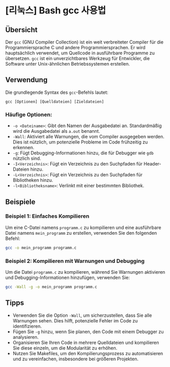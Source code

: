 # [리눅스] Bash gcc 사용법

## Übersicht
Der `gcc` (GNU Compiler Collection) ist ein weit verbreiteter Compiler für die Programmiersprache C und andere Programmiersprachen. Er wird hauptsächlich verwendet, um Quellcode in ausführbare Programme zu übersetzen. `gcc` ist ein unverzichtbares Werkzeug für Entwickler, die Software unter Unix-ähnlichen Betriebssystemen erstellen.

## Verwendung
Die grundlegende Syntax des `gcc`-Befehls lautet:

```
gcc [Optionen] [Quelldateien] [Zieldateien]
```

### Häufige Optionen:
- `-o <Dateiname>`: Gibt den Namen der Ausgabedatei an. Standardmäßig wird die Ausgabedatei als `a.out` benannt.
- `-Wall`: Aktiviert alle Warnungen, die vom Compiler ausgegeben werden. Dies ist nützlich, um potenzielle Probleme im Code frühzeitig zu erkennen.
- `-g`: Fügt Debugging-Informationen hinzu, die für Debugger wie `gdb` nützlich sind.
- `-I<Verzeichnis>`: Fügt ein Verzeichnis zu den Suchpfaden für Header-Dateien hinzu.
- `-L<Verzeichnis>`: Fügt ein Verzeichnis zu den Suchpfaden für Bibliotheken hinzu.
- `-l<Bibliotheksname>`: Verlinkt mit einer bestimmten Bibliothek.

## Beispiele
### Beispiel 1: Einfaches Kompilieren
Um eine C-Datei namens `programm.c` zu kompilieren und eine ausführbare Datei namens `mein_programm` zu erstellen, verwenden Sie den folgenden Befehl:

```bash
gcc -o mein_programm programm.c
```

### Beispiel 2: Kompilieren mit Warnungen und Debugging
Um die Datei `programm.c` zu kompilieren, während Sie Warnungen aktivieren und Debugging-Informationen hinzufügen, verwenden Sie:

```bash
gcc -Wall -g -o mein_programm programm.c
```

## Tipps
- Verwenden Sie die Option `-Wall`, um sicherzustellen, dass Sie alle Warnungen sehen. Dies hilft, potenzielle Fehler im Code zu identifizieren.
- Fügen Sie `-g` hinzu, wenn Sie planen, den Code mit einem Debugger zu analysieren.
- Organisieren Sie Ihren Code in mehrere Quelldateien und kompilieren Sie diese einzeln, um die Modularität zu erhöhen.
- Nutzen Sie Makefiles, um den Kompilierungsprozess zu automatisieren und zu vereinfachen, insbesondere bei größeren Projekten.